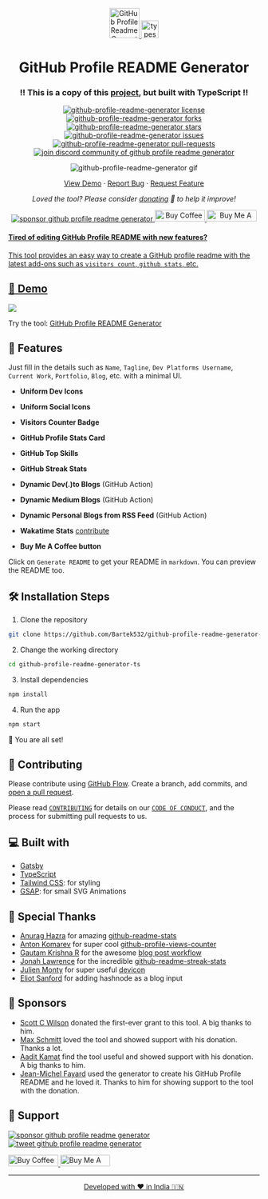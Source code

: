 <p align="center">
  <a href="https://bartek532.github.io/github-profile-readme-generator-ts">
    <img alt="GitHub Profile Readme Generator" src="./src/images/mdg.png" width="60" />
  </a>
  <img src="https://upload.wikimedia.org/wikipedia/commons/thumb/4/4c/Typescript_logo_2020.svg/1200px-Typescript_logo_2020.svg.png" alt="typescript logo" width="35">
</p>
<h1 align="center">
  GitHub Profile README Generator
</h1>

<h3 align="center">‼️ This is a copy of this <a href="https://github.com/rahuldkjain/github-profile-readme-generator">project</a>, but built with TypeScript ‼️</h3>

<p align="center">
<a href="https://github.com/Bartek532/github-profile-readme-generator-ts/blob/master/LICENSE" target="blank">
<img src="https://img.shields.io/github/license/Bartek532/github-profile-readme-generator-ts?style=flat-square" alt="github-profile-readme-generator license" />
</a>
<a href="https://github.com/Bartek532/github-profile-readme-generator-ts/fork" target="blank">
<img src="https://img.shields.io/github/forks/Bartek532/github-profile-readme-generator-ts?style=flat-square" alt="github-profile-readme-generator forks"/>
</a>
<a href="https://github.com/Bartek532/github-profile-readme-generator-ts/stargazers" target="blank">
<img src="https://img.shields.io/github/stars/Bartek532/github-profile-readme-generator-ts?style=flat-square" alt="github-profile-readme-generator stars"/>
</a>
<a href="https://github.com/Bartek532/github-profile-readme-generator-ts/issues" target="blank">
<img src="https://img.shields.io/github/issues/Bartek532/github-profile-readme-generator-ts?style=flat-square" alt="github-profile-readme-generator issues"/>
</a>
<a href="https://github.com/Bartek532/github-profile-readme-generator-ts/pulls" target="blank">
<img src="https://img.shields.io/github/issues-pr/Bartek532/github-profile-readme-generator-ts?style=flat-square" alt="github-profile-readme-generator pull-requests"/>
</a>
<a href="https://discord.gg/HHMs7Eg" target="blank">
<img src="https://img.shields.io/discord/735303195105951764?label=Join%20Community&logo=discord&style=flat-square" alt="join discord community of github profile readme generator"/>
</a>
</p>

<p align="center"><img src="./src/images/github-profile-readme-generator.gif" alt="github-profile-readme-generator gif" /></p>

<p align="center">
    <a href="https://bartek532.github.io/github-profile-readme-generator-ts" target="blank">View Demo</a>
    ·
    <a href="https://github.com/Bartek532/github-profile-readme-generator-ts/issues/new/choose">Report Bug</a>
    ·
    <a href="https://github.com/Bartek532/github-profile-readme-generator-ts/issues/new/choose">Request Feature</a>
</p>

<p align="center">
<i>Loved the tool? Please consider <a href="https://paypal.me/rahuldkjain/10">donating</a>  💸 to help it improve!</i>
</p>

<p align="center">
<a href="https://www.paypal.me/rahuldkjain"><img src="https://img.shields.io/badge/support-PayPal-blue?logo=PayPal&style=flat-square&label=Donate" alt="sponsor github profile readme generator"/>
</a>
<a href='https://ko-fi.com/A0A81XXSX' target='_blank'><img height='23' width="100" src='https://cdn.ko-fi.com/cdn/kofi3.png?v=2' alt='Buy Coffee for rahuldkjain' />
</a>
<a href="https://www.buymeacoffee.com/rahuldkjain" target="_blank"><img src="https://cdn.buymeacoffee.com/buttons/default-orange.png" alt="Buy Me A Coffee" height="23" width="100" style="border-radius:1px" />
</p>

#### Tired of editing GitHub Profile README with new features?

This tool provides an easy way to create a GitHub profile readme with the latest add-ons such as `visitors count`, `github stats`, etc.

## 🚀 Demo

<a href="https://bartek532.github.io/github-profile-readme-generator-ts" target="blank">
<img src="https://img.shields.io/website?url=https%3A%2F%2Fbartek532.github.io%2Fgithub-profile-readme-generator-ts&logo=github&style=flat-square" />
</a>

Try the tool: [GitHub Profile README Generator](https://bartek532.github.io/github-profile-readme-generator-ts)

## 🧐 Features

Just fill in the details such as `Name`, `Tagline`, `Dev Platforms Username`, `Current Work`, `Portfolio`, `Blog`, etc. with a minimal UI.

- **Uniform Dev Icons**

- **Uniform Social Icons**

- **Visitors Counter Badge**

- **GitHub Profile Stats Card**

- **GitHub Top Skills**

- **GitHub Streak Stats**

- **Dynamic Dev(.)to Blogs** (GitHub Action)

- **Dynamic Medium Blogs** (GitHub Action)

- **Dynamic Personal Blogs from RSS Feed** (GitHub Action)

- **Wakatime Stats** [contribute](https://github.com/Bartek532/github-profile-readme-generator-ts/issues/115)

- **Buy Me A Coffee button**

Click on `Generate README` to get your README in `markdown`.
You can preview the README too.

## 🛠️ Installation Steps

1. Clone the repository

```bash
git clone https://github.com/Bartek532/github-profile-readme-generator-ts.git
```

2. Change the working directory

```bash
cd github-profile-readme-generator-ts
```

3. Install dependencies

```bash
npm install
```

4. Run the app

```bash
npm start
```

🌟 You are all set!

## 🍰 Contributing

Please contribute using [GitHub Flow](https://guides.github.com/introduction/flow). Create a branch, add commits, and [open a pull request](https://github.com/rahuldkjain/github-profile-readme-generator/compare).

Please read [`CONTRIBUTING`](CONTRIBUTING.md) for details on our [`CODE OF CONDUCT`](CODE_OF_CONDUCT.md), and the process for submitting pull requests to us.

## 💻 Built with

- [Gatsby](https://www.gatsbyjs.com/)
- [TypeScript](https://www.typescriptlang.org)
- [Tailwind CSS](https://tailwindcss.com/): for styling
- [GSAP](https://greensock.com/gsap/): for small SVG Animations

## 🙇 Special Thanks

- [Anurag Hazra](https://github.com/anuraghazra) for amazing [github-readme-stats](https://github.com/anuraghazra/github-readme-stats)
- [Anton Komarev](https://github.com/antonkomarev) for super cool [github-profile-views-counter](https://github.com/antonkomarev/github-profile-views-counter)
- [Gautam Krishna R](https://github.com/gautamkrishnar) for the awesome [blog post workflow](https://github.com/gautamkrishnar/blog-post-workflow)
- [Jonah Lawrence](https://github.com/DenverCoder1) for the incredible [github-readme-streak-stats](https://github.com/DenverCoder1/github-readme-streak-stats)
- [Julien Monty](https://github.com/konpa) for super useful [devicon](https://github.com/konpa/devicon)
- [Eliot Sanford](https://github.com/techieeliot) for adding hashnode as a blog input

## 🙇 Sponsors

- [Scott C Wilson](https://github.com/scottcwilson) donated the first-ever grant to this tool. A big thanks to him.
- [Max Schmitt](https://github.com/mxschmitt) loved the tool and showed support with his donation. Thanks a lot.
- [Aadit Kamat](https://github.com/aaditkamat) find the tool useful and showed support with his donation. A big thanks to him.
- [Jean-Michel Fayard](https://github.com/jmfayard) used the generator to create his GitHub Profile README and he loved it. Thanks to him for showing support to the tool with the donation.

## 🙏 Support

<p align="left">
<a href="https://www.paypal.me/rahuldkjain/10"><img src="https://ionicabizau.github.io/badges/paypal.svg" alt="sponsor github profile readme generator"/>
</a>
<a href="https://twitter.com/intent/tweet?text=Wow:&url=https%3A%2F%2Frahuldkjain.github.io%2Fgithub-profile-readme-generator">
<img src="https://img.shields.io/twitter/url?style=social&url=https%3A%2F%2Frahuldkjain.github.io%2Fgithub-profile-readme-generator" alt="tweet github profile readme generator"/>
</a>
</p>

<p align="left">
  <a href='https://ko-fi.com/A0A81XXSX' target='_blank'><img height='23' width="100" src='https://cdn.ko-fi.com/cdn/kofi3.png?v=2' alt='Buy Coffee for rahuldkjain' />
  </a>
  <a href="https://www.buymeacoffee.com/rahuldkjain" target="_blank"><img src="https://cdn.buymeacoffee.com/buttons/default-orange.png" alt="Buy Me A Coffee" height="23" width="100" style="border-radius:2px" />
</p>

<hr>
<p align="center">
Developed with ❤️ in India 🇮🇳 
</p>
